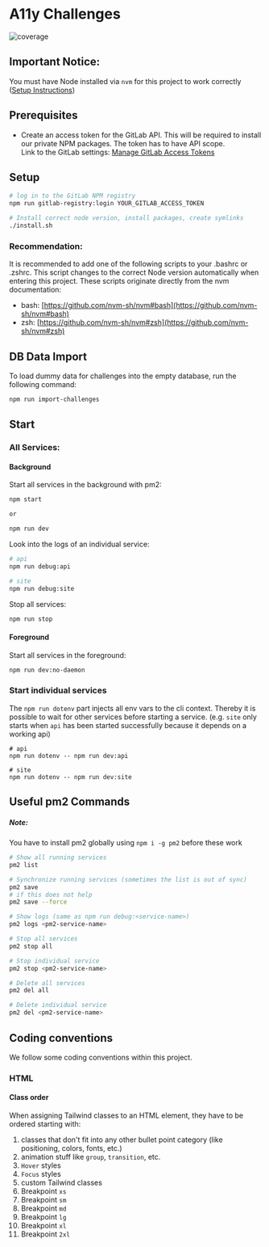 # A11y Challenges

![coverage](https://gitlab.mediacube.at/a11yphant/a11yphant/badges/develop/coverage.svg)

## Important Notice:

You must have Node installed via `nvm` for this project to work correctly 
([Setup Instructions](https://github.com/nvm-sh/nvm#installing-and-updating))


## Prerequisites

- Create an access token for the GitLab API. This will be required to install our private NPM packages. The token has to have API scope.  
Link to the GitLab settings: [Manage GitLab Access Tokens](https://gitlab.mediacube.at/-/profile/personal_access_tokens)

## Setup

```sh
# log in to the GitLab NPM registry
npm run gitlab-registry:login YOUR_GITLAB_ACCESS_TOKEN

# Install correct node version, install packages, create symlinks
./install.sh
```

### Recommendation:

It is recommended to add one of the following scripts to your .bashrc or .zshrc.
This script changes to the correct Node version automatically when entering this project.
These scripts originate directly from the nvm documentation:

- bash: [https://github.com/nvm-sh/nvm#bash](https://github.com/nvm-sh/nvm#bash)
- zsh: [https://github.com/nvm-sh/nvm#zsh](https://github.com/nvm-sh/nvm#zsh)

## DB Data Import
To load dummy data for challenges into the empty database, run the following command:
```sh
npm run import-challenges
```

## Start

### All Services:

#### Background

Start all services in the background with pm2:

```sh
npm start

or

npm run dev
```

Look into the logs of an individual service:

```sh 
# api
npm run debug:api

# site
npm run debug:site
```

Stop all services:

```sh 
npm run stop
```

#### Foreground

Start all services in the foreground:

```sh 
npm run dev:no-daemon
```

### Start individual services

The `npm run dotenv` part injects all env vars to the cli context.
Thereby it is possible to wait for other services before starting a service.
(e.g. `site` only starts when `api` has been started successfully because it depends on a working api)

```
# api
npm run dotenv -- npm run dev:api

# site
npm run dotenv -- npm run dev:site
```

## Useful pm2 Commands

##### Note:

You have to install pm2 globally using `npm i -g pm2` before these work

```sh 
# Show all running services
pm2 list

# Synchronize running services (sometimes the list is out of sync)
pm2 save 
# if this does not help
pm2 save --force

# Show logs (same as npm run debug:<service-name>)
pm2 logs <pm2-service-name>

# Stop all services
pm2 stop all

# Stop individual service
pm2 stop <pm2-service-name>

# Delete all services
pm2 del all

# Delete individual service
pm2 del <pm2-service-name>
```

## Coding conventions

We follow some coding conventions within this project.

### HTML

#### Class order

When assigning Tailwind classes to an HTML element, they have to be ordered starting with:

1. classes that don't fit into any other bullet point category (like positioning, colors, fonts, etc.)
2. animation stuff like `group`, `transition`, etc.
3. `Hover` styles
4. `Focus` styles
5. custom Tailwind classes
6. Breakpoint `xs`
7. Breakpoint `sm`
8. Breakpoint `md`
9. Breakpoint `lg`
10. Breakpoint `xl`
11. Breakpoint `2xl`

